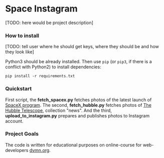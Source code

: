 # Space Instagram

[TODO: here would be project description]


### How to install

[TODO: tell user where he should get keys, where they should be and how they look like]

Python3 should be already installed. 
Then use `pip` (or `pip3`, if there is a conflict with Python2) to install dependencies:
```
pip install -r requirements.txt
```


### Quickstart

First script, the **fetch_spacex.py** fetches photos of the latest launch of [SpaceX program](https://www.spacex.com/). The second, **fetch_hubble.py** fetches photos of [The Hubble Telescope](http://hubblesite.org/), collection "news". And the third, **upload_to_instagram.py** prepares and publishes photos to Instagram account.


### Project Goals

The code is written for educational purposes on online-course for web-developers [dvmn.org](https://dvmn.org/).

